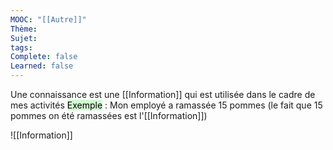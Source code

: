 ```yaml
---
MOOC: "[[Autre]]"
Thème: 
Sujet: 
tags: 
Complete: false
Learned: false
---
```

Une connaissance est une [[Information]] qui est utilisée dans le cadre de mes activités
<mark style="background: #BBFABBA6;">Exemple</mark> : Mon employé a ramassée 15 pommes (le fait que 15 pommes on été ramassées est l'[[Information]])

![[Information]]